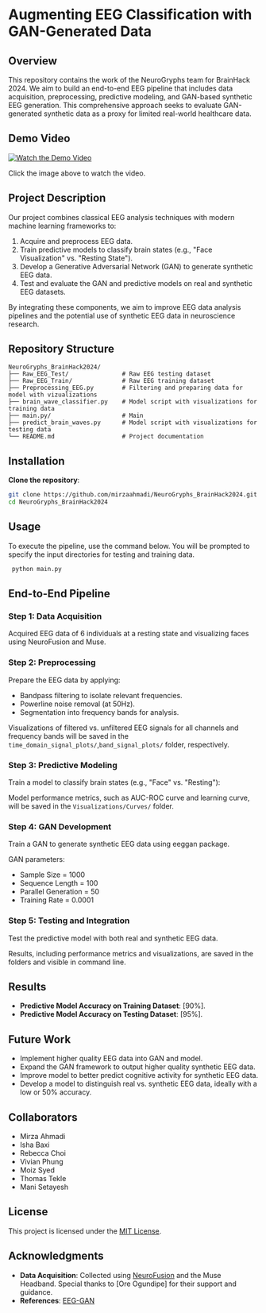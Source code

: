 # Augmenting EEG Classification with GAN-Generated Data

## Overview
This repository contains the work of the NeuroGryphs team for BrainHack 2024.
We aim to build an end-to-end EEG pipeline that includes data acquisition, preprocessing, predictive modeling, and GAN-based synthetic EEG generation. This comprehensive approach seeks to evaluate GAN-generated synthetic data as a proxy for limited real-world healthcare data.

## Demo Video

[![Watch the Demo Video](https://img.youtube.com/vi/45CO0dvogvM/0.jpg)](https://www.youtube.com/watch?v=45CO0dvogvM)

Click the image above to watch the video.

## Project Description
Our project combines classical EEG analysis techniques with modern machine learning frameworks to:
1. Acquire and preprocess EEG data.
2. Train predictive models to classify brain states (e.g., "Face Visualization" vs. "Resting State").
3. Develop a Generative Adversarial Network (GAN) to generate synthetic EEG data.
4. Test and evaluate the GAN and predictive models on real and synthetic EEG datasets.

By integrating these components, we aim to improve EEG data analysis pipelines and the potential use of synthetic EEG data in neuroscience research.

## Repository Structure
```
NeuroGryphs_BrainHack2024/
├── Raw_EEG_Test/               # Raw EEG testing dataset
├── Raw_EEG_Train/              # Raw EEG training dataset
├── Preprocessing_EEG.py        # Filtering and preparing data for model with vizualizations
├── brain_wave_classifier.py    # Model script with visualizations for training data
├── main.py/                    # Main 
├── predict_brain_waves.py      # Model script with visualizations for testing data
└── README.md                   # Project documentation
```

## Installation

**Clone the repository**:
   ```bash
   git clone https://github.com/mirzaahmadi/NeuroGryphs_BrainHack2024.git
   cd NeuroGryphs_BrainHack2024
   ```
## Usage 
To execute the pipeline, use the command below. You will be prompted to specify the input directories for testing and training data.

 ```bash
  python main.py
```

## End-to-End Pipeline

### Step 1: Data Acquisition
Acquired EEG data of 6 individuals at a resting state and visualizing faces using NeuroFusion and Muse. 

### Step 2: Preprocessing
Prepare the EEG data by applying:
- Bandpass filtering to isolate relevant frequencies.
- Powerline noise removal (at 50Hz). 
- Segmentation into frequency bands for analysis.

Visualizations of filtered vs. unfiltered EEG signals for all channels and frequency bands will be saved in the `time_domain_signal_plots/`,`band_signal_plots/` folder, respectively.

### Step 3: Predictive Modeling
Train a model to classify brain states (e.g., "Face" vs. "Resting"):

Model performance metrics, such as AUC-ROC curve and learning curve, will be saved in the `Visualizations/Curves/` folder.

### Step 4: GAN Development
Train a GAN to generate synthetic EEG data using eeggan package. 

GAN parameters: 
- Sample Size = 1000
- Sequence Length = 100
- Parallel Generation = 50
- Training Rate = 0.0001

### Step 5: Testing and Integration
Test the predictive model with both real and synthetic EEG data. 

Results, including performance metrics and visualizations, are saved in the folders and visible in command line. 

## Results
- **Predictive Model Accuracy on Training Dataset**: [90%].
- **Predictive Model Accuracy on Testing Dataset**: [95%].

## Future Work
- Implement higher quality EEG data into GAN and model. 
- Expand the GAN framework to output higher quality synthetic EEG data. 
- Improve model to better predict cognitive activity for synthetic EEG data.
- Develop a model to distinguish real vs. synthetic EEG data, ideally with a low or 50% accuracy. 

## Collaborators 
- Mirza Ahmadi
- Isha Baxi
- Rebecca Choi
- Vivian Phung
- Moiz Syed
- Thomas Tekle
- Mani Setayesh

## License
This project is licensed under the [MIT License](LICENSE).

## Acknowledgments
- **Data Acquisition**: Collected using [NeuroFusion](https://usefusion.ai/research) and the Muse Headband. Special thanks to [Ore Ogundipe] for their support and guidance.
- **References**: [EEG-GAN](https://autoresearch.github.io/EEG-GAN/)
